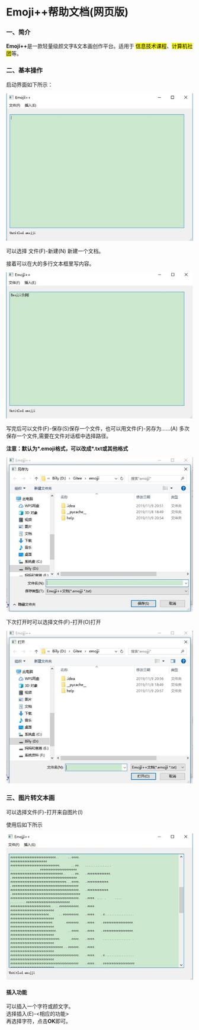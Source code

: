 
<html lang="zh-hans">
<head>
    <meta charset="UTF-8">

</head>
<body>
<h1>Emoji++帮助文档(网页版)</h1>
<h3>
    一、简介
</h3>
<p>
    <b>Emoji++</b>是一款轻量级颜文字&文本画创作平台。适用于
    <mark>信息技术课程</mark>、<mark>计算机社团</mark>等。
</p>
<h3>
    二、基本操作
</h3>
<div>
    <p>启动界面如下所示：</p>
    <img src="1.JPG" alt="无法显示此图片">
    <p>可以选择 文件(F)-新建(N) 新建一个文档。</p>
    <p>接着可以在大的多行文本框里写内容。</p>
    <img src="2.JPG" alt="无法显示此图片">
    <p>写完后可以文件(F)-保存(S)保存一个文件，也可以用文件(F)-另存为……(A)
    多次保存一个文件,需要在文件对话框中选择路径。</p>
    <p><b>注意：默认为*.emoji格式，可以改成*.txt或其他格式</b></p>
    <img src="3.JPG" alt="无法显示此图片">
    <p>下次打开时可以选择文件(F)-打开(O)打开</p>
    <img src="4.JPG" alt="无法显示此图片">

</div>
<h3>
    三、图片转文本画
</h3>
<div>
    <p>可以选择文件(F)-打开来自图片(I)</p>
    <p>使用后如下所示</p>
    <img src="5.JPG" alt="无法显示此图片">
</div>
<h4>
    插入功能
</h4>
<div>
    可以插入一个字符或颜文字。<br />
    选择插入(E)-&lt;相应的功能&gt;<br />
    再选择字符，点击<b>OK</b>即可。
</div>

</body>
</html>
